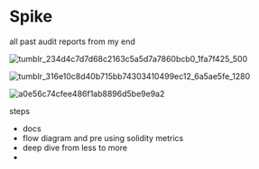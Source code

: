 # Spike
all past audit reports from my end


![tumblr_234d4c7d7d68c2163c5a5d7a7860bcb0_1fa7f425_500](https://github.com/0xJoichiro/Spike/assets/119509722/098d2269-99a6-4f5e-ab80-a58e9d85a590)





![tumblr_316e10c8d40b715bb74303410499ec12_6a5ae5fe_1280](https://github.com/0xJoichiro/Spike/assets/119509722/945d3253-d47a-4259-819c-fdd5738a6520)


![a0e56c74cfee486f1ab8896d5be9e9a2](https://github.com/0xJoichiro/Spike/assets/119509722/6435e87a-ebd0-4063-8bf5-a1e9748f6e8e)




steps

- docs
- flow diagram and pre using solidity metrics
- deep dive from less to more
- 